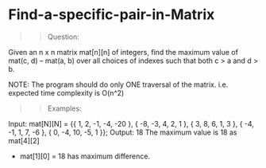 # Find-a-specific-pair-in-Matrix

>> Question:

Given an n x n matrix mat[n][n] of integers, find the maximum value of mat(c, d) – mat(a, b) over all choices of indexes such that both c > a and d > b.

NOTE: The program should do only ONE traversal of the matrix. i.e. expected time complexity is O(n^2)

>> Examples:

Input:
mat[N][N] = {{ 1, 2, -1, -4, -20 },
             { -8, -3, 4, 2, 1 }, 
             { 3, 8, 6, 1, 3 },
             { -4, -1, 1, 7, -6 },
             { 0, -4, 10, -5, 1 }};
Output: 18
The maximum value is 18 as mat[4][2] 
- mat[1][0] = 18 has maximum difference. 

